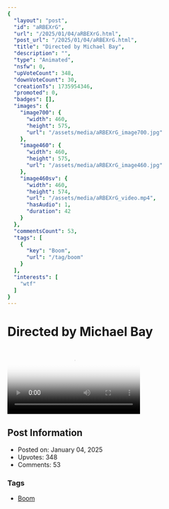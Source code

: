 ```yaml
---
{
  "layout": "post",
  "id": "aRBEXrG",
  "url": "/2025/01/04/aRBEXrG.html",
  "post_url": "/2025/01/04/aRBEXrG.html",
  "title": "Directed by Michael Bay",
  "description": "",
  "type": "Animated",
  "nsfw": 0,
  "upVoteCount": 348,
  "downVoteCount": 30,
  "creationTs": 1735954346,
  "promoted": 0,
  "badges": [],
  "images": {
    "image700": {
      "width": 460,
      "height": 575,
      "url": "/assets/media/aRBEXrG_image700.jpg"
    },
    "image460": {
      "width": 460,
      "height": 575,
      "url": "/assets/media/aRBEXrG_image460.jpg"
    },
    "image460sv": {
      "width": 460,
      "height": 574,
      "url": "/assets/media/aRBEXrG_video.mp4",
      "hasAudio": 1,
      "duration": 42
    }
  },
  "commentsCount": 53,
  "tags": [
    {
      "key": "Boom",
      "url": "/tag/boom"
    }
  ],
  "interests": [
    "wtf"
  ]
}
---
```


# Directed by Michael Bay

<video controls playsinline loop poster="/assets/media/aRBEXrG_image460.jpg">
  <source src="/assets/media/aRBEXrG_video.mp4" type="video/mp4">
  Your browser does not support the video tag.
</video>

## Post Information

- Posted on: January 04, 2025
- Upvotes: 348
- Comments: 53

### Tags

- [Boom](/tag/Boom)
